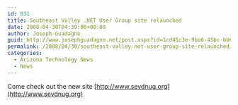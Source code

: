 ```yaml
---
id: 831
title: Southeast Valley .NET User Group site relaunched
date: 2008-04-30T04:39:00+00:00
author: Joseph Guadagno
guid: http://www.josephguadagno.net/post.aspx?id=1cd45c3e-9ba6-45bc-bb6c-b495d91aca18
permalink: /2008/04/30/southeast-valley-net-user-group-site-relaunched/
categories:
  - Arizona Technology News
  - News
---
```

Come check out the new site [http://www.sevdnug.org](http://www.sevdnug.org)